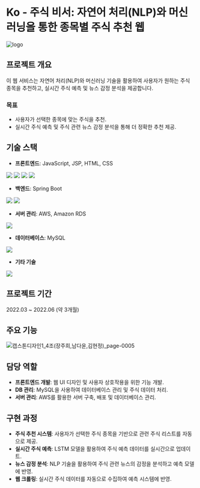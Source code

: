 # Ko - 주식 비서: 자연어 처리(NLP)와 머신러닝을 통한 종목별 주식 추천 웹

![logo](https://github.com/user-attachments/assets/3332b3ed-2af5-4213-bd4d-dc7e6d835e3a)


## 프로젝트 개요

이 웹 서비스는 자연어 처리(NLP)와 머신러닝 기술을 활용하여 사용자가 원하는 주식 종목을 추천하고, 실시간 주식 예측 및 뉴스 감정 분석을 제공합니다.

### 목표
- 사용자가 선택한 종목에 맞는 주식을 추천.
- 실시간 주식 예측 및 주식 관련 뉴스 감정 분석을 통해 더 정확한 추천 제공.

## 기술 스택

- **프론트엔드**: JavaScript, JSP, HTML, CSS
<img src="https://img.shields.io/badge/javascript-F7DF1E?style=for-the-badge&logo=javascript&logoColor=black">
<img src="https://img.shields.io/badge/bootstrap-7952B3?style=for-the-badge&logo=bootstrap&logoColor=white">
<img src="https://img.shields.io/badge/html5-E34F26?style=for-the-badge&logo=html5&logoColor=white">
<img src="https://img.shields.io/badge/css-1572B6?style=for-the-badge&logo=css3&logoColor=white">




- **백엔드**: Spring Boot
<img src="https://img.shields.io/badge/springboot-6DB33F?style=for-the-badge&logo=springboot&logoColor=white">
<img src="https://img.shields.io/badge/java-007396?style=for-the-badge&logo=java&logoColor=white">

- **서버 관리**: AWS, Amazon RDS
<img src="https://img.shields.io/badge/Amazon AWS-232F3E?style=flat-square&logo=amazonaws&logoColor=white"/>

- **데이터베이스**: MySQL
<img src="https://img.shields.io/badge/mysql-4479A1?style=for-the-badge&logo=mysql&logoColor=white">

- **기타 기술**
<img src="https://img.shields.io/badge/python-3776AB?style=for-the-badge&logo=python&logoColor=white">


## 프로젝트 기간

2022.03 ~ 2022.06 (약 3개월)

## 주요 기능

![캡스톤디자인1_4조(장주희,남다윤,김현정)_page-0005](https://github.com/user-attachments/assets/7a43eaa9-be8c-43a6-aa6e-82fd561fbc14)


## 담당 역할

- **프론트엔드 개발**: 웹 UI 디자인 및 사용자 상호작용을 위한 기능 개발.
- **DB 관리**: MySQL을 사용하여 데이터베이스 관리 및 주식 데이터 처리.
- **서버 관리**: AWS를 활용한 서버 구축, 배포 및 데이터베이스 관리.

## 구현 과정

- **주식 추천 시스템**: 사용자가 선택한 주식 종목을 기반으로 관련 주식 리스트를 자동으로 제공.
- **실시간 주식 예측**: LSTM 모델을 활용하여 주식 예측 데이터를 실시간으로 업데이트.
- **뉴스 감정 분석**: NLP 기술을 활용하여 주식 관련 뉴스의 감정을 분석하고 예측 모델에 반영.
- **웹 크롤링**: 실시간 주식 데이터를 자동으로 수집하여 예측 시스템에 반영.


